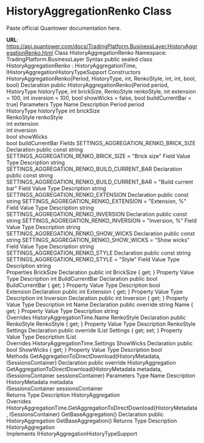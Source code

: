# HistoryAggregationRenko Class

Paste official Quantower documentation here.

**URL**: https://api.quantower.com/docs/TradingPlatform.BusinessLayer.HistoryAggregationRenko.html
Class HistoryAggregationRenko
Namespace: TradingPlatform.BusinessLayer
Syntax
public sealed class HistoryAggregationRenko : HistoryAggregationTime, IHistoryAggregationHistoryTypeSupport
Constructors
HistoryAggregationRenko(Period, HistoryType, int, RenkoStyle, int, int, bool, bool)
Declaration
public HistoryAggregationRenko(Period period, HistoryType historyType, int brickSize, RenkoStyle renkoStyle, int extension = 100, int inversion = 100, bool showWicks = false, bool buildCurrentBar = true)
Parameters
Type	Name	Description
Period	period	
HistoryType	historyType	
int	brickSize	
RenkoStyle	renkoStyle	
int	extension	
int	inversion	
bool	showWicks	
bool	buildCurrentBar	
Fields
SETTINGS_AGGREGATION_RENKO_BRICK_SIZE
Declaration
public const string SETTINGS_AGGREGATION_RENKO_BRICK_SIZE = "Brick size"
Field Value
Type	Description
string	
SETTINGS_AGGREGATION_RENKO_BUILD_CURRENT_BAR
Declaration
public const string SETTINGS_AGGREGATION_RENKO_BUILD_CURRENT_BAR = "Build current bar"
Field Value
Type	Description
string	
SETTINGS_AGGREGATION_RENKO_EXTENSION
Declaration
public const string SETTINGS_AGGREGATION_RENKO_EXTENSION = "Extension, %"
Field Value
Type	Description
string	
SETTINGS_AGGREGATION_RENKO_INVERSION
Declaration
public const string SETTINGS_AGGREGATION_RENKO_INVERSION = "Inversion, %"
Field Value
Type	Description
string	
SETTINGS_AGGREGATION_RENKO_SHOW_WICKS
Declaration
public const string SETTINGS_AGGREGATION_RENKO_SHOW_WICKS = "Show wicks"
Field Value
Type	Description
string	
SETTINGS_AGGREGATION_RENKO_STYLE
Declaration
public const string SETTINGS_AGGREGATION_RENKO_STYLE = "Style"
Field Value
Type	Description
string	
Properties
BrickSize
Declaration
public int BrickSize { get; }
Property Value
Type	Description
int	
BuildCurrentBar
Declaration
public bool BuildCurrentBar { get; }
Property Value
Type	Description
bool	
Extension
Declaration
public int Extension { get; }
Property Value
Type	Description
int	
Inversion
Declaration
public int Inversion { get; }
Property Value
Type	Description
int	
Name
Declaration
public override string Name { get; }
Property Value
Type	Description
string	
Overrides
HistoryAggregationTime.Name
RenkoStyle
Declaration
public RenkoStyle RenkoStyle { get; }
Property Value
Type	Description
RenkoStyle	
Settings
Declaration
public override IList<SettingItem> Settings { get; set; }
Property Value
Type	Description
IList<SettingItem>	
Overrides
HistoryAggregationTime.Settings
ShowWicks
Declaration
public bool ShowWicks { get; }
Property Value
Type	Description
bool	
Methods
GetAggregationToDirectDownload(HistoryMetadata, ISessionsContainer)
Declaration
public override HistoryAggregation GetAggregationToDirectDownload(HistoryMetadata metadata, ISessionsContainer sessionsContainer)
Parameters
Type	Name	Description
HistoryMetadata	metadata	
ISessionsContainer	sessionsContainer	
Returns
Type	Description
HistoryAggregation	
Overrides
HistoryAggregationTime.GetAggregationToDirectDownload(HistoryMetadata, ISessionsContainer)
GetBaseAggregation()
Declaration
public HistoryAggregation GetBaseAggregation()
Returns
Type	Description
HistoryAggregation	
Implements
IHistoryAggregationHistoryTypeSupport
